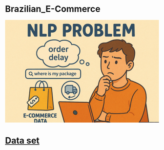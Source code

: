 # Brazilian_E-Commerce

![](assets/img/wallpaper.png)

# [Data set](https://www.kaggle.com/datasets/olistbr/brazilian-ecommerce)
